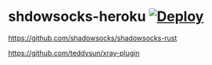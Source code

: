 # shdowsocks-heroku [![Deploy](https://www.herokucdn.com/deploy/button.png)](https://heroku.com/deploy)

https://github.com/shadowsocks/shadowsocks-rust

https://github.com/teddysun/xray-plugin
